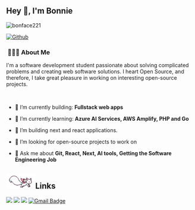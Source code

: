 ## Hey :wave:, I'm Bonnie

<p align="left"> <img src="https://komarev.com/ghpvc/?username=techwithtwin&label=Profile%20views&color=0e75b6&style=flat" alt="bonface221" />

</p>

[![Github](https://img.shields.io/github/followers/techwithtwin?label=Follow&style=social)](https://github.com/techwithtwin)

<h3> &nbsp;👩🏾‍💻 About Me </h3>

I'm a software development student passionate about solving complicated problems and creating web software solutions. I heart Open Source, and therefore, I take great pleasure in working on interesting open-source projects.

<br>
<!-- 
<p align="left"> <a href="https://github.com/ryo-ma/github-profile-trophy"><img src="https://github-profile-trophy.vercel.app/?username=techwithtwin&margin-w=15&margin-h=15" alt="Techwithtwin" /></a> </p> -->

- 🎥 I’m currently building: **Fullstack web apps**

- 🌱 I’m currently learning: **Azure AI Services, AWS Amplify, PHP and Go**

- 🎥 I’m building next and react applications.

- 🤝 I’m looking for open-source projects to work on

- 💬 Ask me about **Git, React, Next, AI tools, Getting the Software Engineering Job**

## <img height="40" src="https://github.com/techwithtwin/techwithtwin/blob/main/kyubey.gif"/>Links

[![](https://img.shields.io/badge/-linkedin-0073B1?style=flat-square)](http://linkedin.com/in/techwithtwin)
[![](https://img.shields.io/badge/-twitter-1C9CEA?style=flat-square)](https://twitter.com/techwithtwin)
[![](https://img.shields.io/badge/Facebook-1877F2?style=flat-square)](https://www.facebook.com/bonface.maina.186)
[![Gmail Badge](https://img.shields.io/badge/Gmail-d14836?style=flat-square&logo=Gmail&logoColor=white&link=mailto:mainaboniface221@gmail.com)](mailto:mainaboniface221@gmail.com)

<!---

- 👋 Hi, I’m @realwebtechguru
- 👀 I’m interested in next js
- 🌱 I’m currently learning AWS
- 💞️ I’m looking to collaborate on next js projects
- 📫 How to reach me ... +254797153028

--->

<!---
realwebtechguru/realwebtechguru is a ✨ special ✨ repository because its `README.md` (this file) appears on your GitHub profile.
You can click the Preview link to take a look at your changes.
--->
